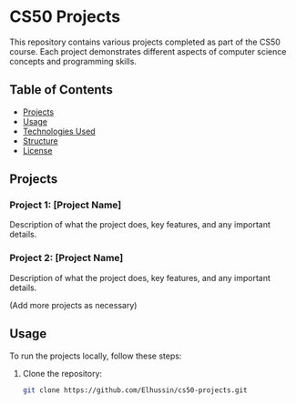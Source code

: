 # CS50 Projects

This repository contains various projects completed as part of the CS50 course. Each project demonstrates different aspects of computer science concepts and programming skills.

## Table of Contents
- [Projects](#projects)
- [Usage](#usage)
- [Technologies Used](#technologies-used)
- [Structure](#structure)
- [License](#license)

## Projects

### Project 1: [Project Name]
Description of what the project does, key features, and any important details.

### Project 2: [Project Name]
Description of what the project does, key features, and any important details.

(Add more projects as necessary)

## Usage
To run the projects locally, follow these steps:

1. Clone the repository:
   ```bash
   git clone https://github.com/Elhussin/cs50-projects.git
